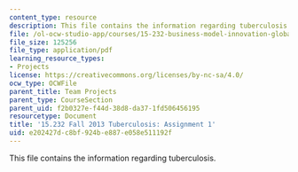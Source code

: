 ```yaml
---
content_type: resource
description: This file contains the information regarding tuberculosis.
file: /ol-ocw-studio-app/courses/15-232-business-model-innovation-global-health-in-frontier-markets-fall-2013/e202427dc8bf924be887e058e511192f_MIT15_232F13_a1_tb_11.pdf
file_size: 125256
file_type: application/pdf
learning_resource_types:
- Projects
license: https://creativecommons.org/licenses/by-nc-sa/4.0/
ocw_type: OCWFile
parent_title: Team Projects
parent_type: CourseSection
parent_uid: f2b0327e-f44d-38d8-da37-1fd506456195
resourcetype: Document
title: '15.232 Fall 2013 Tuberculosis: Assignment 1'
uid: e202427d-c8bf-924b-e887-e058e511192f
---
```

This file contains the information regarding tuberculosis.